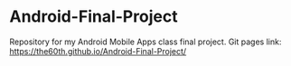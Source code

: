 # Android-Final-Project

Repository for my Android Mobile Apps class final project.
Git pages link: https://the60th.github.io/Android-Final-Project/
